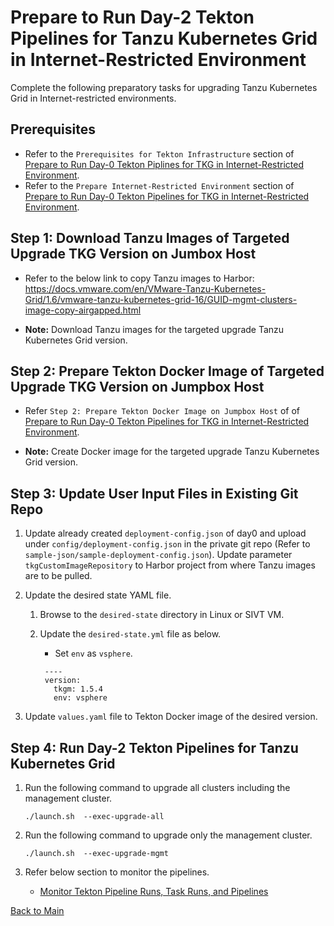 # Prepare to Run Day-2 Tekton Pipelines for Tanzu Kubernetes Grid in Internet-Restricted Environment

Complete the following preparatory tasks for upgrading Tanzu Kubernetes Grid in Internet-restricted environments.

## Prerequisites

- Refer to the `Prerequisites for Tekton Infrastructure` section of [Prepare to Run Day-0 Tekton Piplines for TKG in Internet-Restricted Environment](./docs/runday0_airgapped.md).
- Refer to the `Prepare Internet-Restricted Environment` section of [Prepare to Run Day-0 Tekton Pipelines for TKG in Internet-Restricted Environment](./docs/runday0_airgapped.md).

## Step 1: Download Tanzu Images of Targeted Upgrade TKG Version on Jumbox Host

- Refer to the below link to copy Tanzu images to Harbor:
  https://docs.vmware.com/en/VMware-Tanzu-Kubernetes-Grid/1.6/vmware-tanzu-kubernetes-grid-16/GUID-mgmt-clusters-image-copy-airgapped.html

- **Note:** Download Tanzu images for the targeted upgrade Tanzu Kubernetes Grid version.

## Step 2: Prepare Tekton Docker Image of Targeted Upgrade TKG Version on Jumpbox Host

- Refer `Step 2: Prepare Tekton Docker Image on Jumpbox Host` of of [Prepare to Run Day-0 Tekton Pipelines for TKG in Internet-Restricted Environment](./docs/runday0_airgapped.md).

- **Note:** Create Docker image for the targeted upgrade Tanzu Kubernetes Grid version.
  
## Step 3: Update User Input Files in Existing Git Repo

1. Update already created `deployment-config.json` of day0  and upload under `config/deployment-config.json` in the private git repo (Refer to `sample-json/sample-deployment-config.json`).
   Update parameter `tkgCustomImageRepository` to Harbor project from where Tanzu images are to be pulled.

2. Update the desired state YAML file.
   1. Browse to the `desired-state` directory in Linux or SIVT VM.
   2. Update the `desired-state.yml` file as below.
      - Set `env` as `vsphere`.

      ```
       ----
       version:
         tkgm: 1.5.4
         env: vsphere
       ```

3. Update `values.yaml` file to Tekton Docker image of the desired version.

## Step 4: Run Day-2 Tekton Pipelines for Tanzu Kubernetes Grid

1. Run the following command to upgrade all clusters including the management cluster.

   ```shell
   ./launch.sh  --exec-upgrade-all 
   ```

1. Run the following command to upgrade only the management cluster.

    ```shell
    ./launch.sh  --exec-upgrade-mgmt
    ```

3. Refer below section to monitor the pipelines.
   - [Monitor Tekton Pipeline Runs, Task Runs, and Pipelines](./docs/monitortekton.md)

[Back to Main](../README.md)
